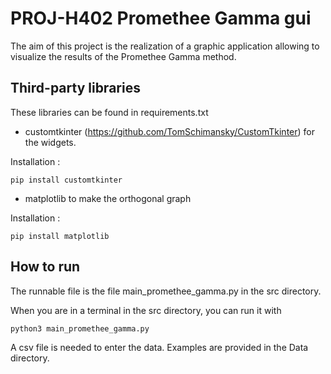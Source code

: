 # PROJ-H402 Promethee Gamma gui

The aim of this project is the realization of a graphic application allowing to visualize the results of the Promethee Gamma method.

## Third-party libraries

These libraries can be found in requirements.txt <br />

- customtkinter (https://github.com/TomSchimansky/CustomTkinter) for the widgets. <br />

Installation : 
```
pip install customtkinter
```

- matplotlib to make the orthogonal graph <br />

Installation : 
```
pip install matplotlib
```

## How to run

The runnable file is the file main_promethee_gamma.py in the src directory. <br />

When you are in a terminal in the src directory, you can run it with
```
python3 main_promethee_gamma.py
```

A csv file is needed to enter the data. Examples are provided in the Data directory.